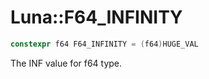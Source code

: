 # Luna::F64_INFINITY

```c++
constexpr f64 F64_INFINITY = (f64)HUGE_VAL
```

The INF value for f64 type. 

